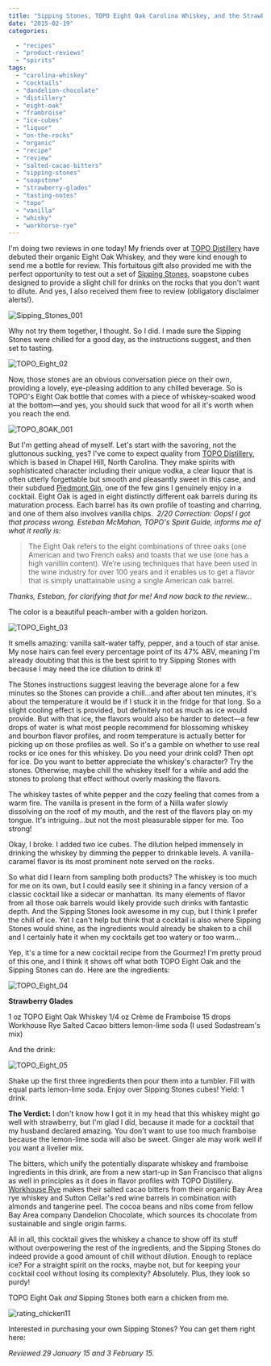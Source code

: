```yaml
---
title: "Sipping Stones, TOPO Eight Oak Carolina Whiskey, and the Strawberry Glades"
date: "2015-02-19"
categories:

  - "recipes"
  - "product-reviews"
  - "spirits"
tags:
  - "carolina-whiskey"
  - "cocktails"
  - "dandelion-chocolate"
  - "distillery"
  - "eight-oak"
  - "frambroise"
  - "ice-cubes"
  - "liquor"
  - "on-the-rocks"
  - "organic"
  - "recipe"
  - "review"
  - "salted-cacao-bitters"
  - "sipping-stones"
  - "soapstone"
  - "strawberry-glades"
  - "tasting-notes"
  - "topo"
  - "vanilla"
  - "whisky"
  - "workhorse-rye"
---
```


I'm doing two reviews in one today! My friends over at [TOPO Distillery](http://www.thegourmez.com/2013/06/bloggers-night-at-topo-distillery/) have debuted their organic Eight Oak Whiskey, and they were kind enough to send me a bottle for review. This fortuitous gift also provided me with the perfect opportunity to test out a set of [Sipping Stones](http://sippingstones.com/), soapstone cubes designed to provide a slight chill for drinks on the rocks that you don't want to dilute. And yes, I also received them free to review (obligatory disclaimer alerts!).

![Sipping_Stones_001](http://s3.amazonaws.com/thegourmez-wpmedia/2015/02/Sipping_Stones_001-500x333.jpg)

Why not try them together, I thought. So I did. I made sure the Sipping Stones were chilled for a good day, as the instructions suggest, and then set to tasting.

![TOPO_Eight_02](http://s3.amazonaws.com/thegourmez-wpmedia/2015/02/TOPO_Eight_02-466x500.jpg)

Now, those stones are an obvious conversation piece on their own, providing a lovely, eye-pleasing addition to any chilled beverage. So is TOPO's Eight Oak bottle that comes with a piece of whiskey-soaked wood at the bottom—and yes, you should suck that wood for all it's worth when you reach the end.

![TOPO_8OAK_001](http://s3.amazonaws.com/thegourmez-wpmedia/2015/02/TOPO_8OAK_001-333x500.jpg)

But I'm getting ahead of myself. Let's start with the savoring, not the gluttonous sucking, yes? I've come to expect quality from [TOPO Distillery](http://www.topodistillery.com/), which is based in Chapel Hill, North Carolina. They make spirits with sophisticated character including their unique vodka, a clear liquor that is often utterly forgettable but smooth and pleasantly sweet in this case, and their subdued [Piedmont Gin](http://www.thegourmez.com/2013/10/topo-piedmont-gin/), one of the few gins I genuinely enjoy in a cocktail. Eight Oak is aged in eight distinctly different oak barrels during its maturation process. Each barrel has its own profile of toasting and charring, and one of them also involves vanilla chips.  _2/20 Correction:_ _Oops! I got that process wrong. Esteban McMahan, TOPO's Spirit Guide, informs me of what it really is:_ 

> The Eight Oak refers to the eight combinations of three oaks (one American and two French oaks) and toasts that we use (one has a high vanillin content). We’re using techniques that have been used in the wine industry for over 100 years and it enables us to get a flavor that is simply unattainable using a single American oak barrel.

_Thanks, Esteban, for clarifying that for me! And now back to the review..._

The color is a beautiful peach-amber with a golden horizon.

![TOPO_Eight_03](http://s3.amazonaws.com/thegourmez-wpmedia/2015/02/TOPO_Eight_03-500x371.jpg)

It smells amazing: vanilla salt-water taffy, pepper, and a touch of star anise. My nose hairs can feel every percentage point of its 47% ABV, meaning I'm already doubting that this is the best spirit to try Sipping Stones with because I may need the ice dilution to drink it!

The Stones instructions suggest leaving the beverage alone for a few minutes so the Stones can provide a chill…and after about ten minutes, it's about the temperature it would be if I stuck it in the fridge for that long. So a slight cooling effect is provided, but definitely not as much as ice would provide. But with that ice, the flavors would also be harder to detect—a few drops of water is what most people recommend for blossoming whiskey and bourbon flavor profiles, and room temperature is actually better for picking up on those profiles as well. So it's a gamble on whether to use real rocks or ice ones for this whiskey. Do you need your drink cold? Then opt for ice. Do you want to better appreciate the whiskey's character? Try the stones. Otherwise, maybe chill the whiskey itself for a while and add the stones to prolong that effect without overly masking the flavors.

The whiskey tastes of white pepper and the cozy feeling that comes from a warm fire. The vanilla is present in the form of a Nilla wafer slowly dissolving on the roof of my mouth, and the rest of the flavors play on my tongue. It's intriguing…but not the most pleasurable sipper for me. Too strong!

Okay, I broke. I added two ice cubes. The dilution helped immensely in drinking the whiskey by dimming the pepper to drinkable levels. A vanilla-caramel flavor is its most prominent note served on the rocks.

So what did I learn from sampling both products? The whiskey is too much for me on its own, but I could easily see it shining in a fancy version of a classic cocktail like a sidecar or manhattan. Its many elements of flavor from all those oak barrels would likely provide such drinks with fantastic depth. And the Sipping Stones look awesome in my cup, but I think I prefer the chill of ice. Yet I can't help but think that a cocktail is also where Sipping Stones would shine, as the ingredients would already be shaken to a chill and I certainly hate it when my cocktails get too watery or too warm…

Yep, it's a time for a new cocktail recipe from the Gourmez! I'm pretty proud of this one, and I think it shows off what both TOPO Eight Oak and the Sipping Stones can do. Here are the ingredients:

![TOPO_Eight_04](http://s3.amazonaws.com/thegourmez-wpmedia/2015/02/TOPO_Eight_04-356x500.jpg)

**Strawberry Glades**

1 oz TOPO Eight Oak Whiskey 1/4 oz Crème de Framboise 15 drops Workhouse Rye Salted Cacao bitters lemon-lime soda (I used Sodastream's mix)

And the drink:

![TOPO_Eight_05](http://s3.amazonaws.com/thegourmez-wpmedia/2015/02/TOPO_Eight_05-500x458.jpg)

Shake up the first three ingredients then pour them into a tumbler. Fill with equal parts lemon-lime soda. Enjoy over Sipping Stones cubes! Yield: 1 drink.

**The Verdict:** I don't know how I got it in my head that this whiskey might go well with strawberry, but I'm glad I did, because it made for a cocktail that my husband declared amazing. You don't want to use too much framboise because the lemon-lime soda will also be sweet. Ginger ale may work well if you want a livelier mix.

The bitters, which unify the potentially disparate whiskey and framboise ingredients in this drink, are from a new start-up in San Francisco that aligns as well in principles as it does in flavor profiles with TOPO Distillery. [Workhouse Rye](http://www.workhorserye.com/) makes their salted cacao bitters from their organic Bay Area rye whiskey and Sutton Cellar's red wine barrels in combination with almonds and tangerine peel. The cocoa beans and nibs come from fellow Bay Area company Dandelion Chocolate, which sources its chocolate from sustainable and single origin farms.

All in all, this cocktail gives the whiskey a chance to show off its stuff without overpowering the rest of the ingredients, and the Sipping Stones do indeed provide a good amount of chill without dilution. Enough to replace ice? For a straight spirit on the rocks, maybe not, but for keeping your cocktail cool without losing its complexity? Absolutely. Plus, they look so purdy!

TOPO Eight Oak _and_ Sipping Stones both earn a chicken from me.

![rating_chicken11](http://s3.amazonaws.com/thegourmez-wpmedia/2009/02/rating_chicken11.gif)

Interested in purchasing your own Sipping Stones? You can get them right here:

_Reviewed 29 January 15 and 3 February 15._
